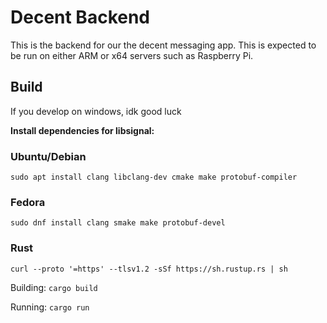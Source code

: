 # Decent Backend
This is the backend for our the decent messaging app. This is expected to be run on either ARM or x64 servers such as Raspberry Pi.

## Build
If you develop on windows, idk good luck

__Install dependencies for libsignal:__
### Ubuntu/Debian
`sudo apt install clang libclang-dev cmake make protobuf-compiler`
### Fedora
`sudo dnf install clang smake make protobuf-devel`
### Rust
`curl --proto '=https' --tlsv1.2 -sSf https://sh.rustup.rs | sh`

Building:
`cargo build`

Running:
`cargo run`